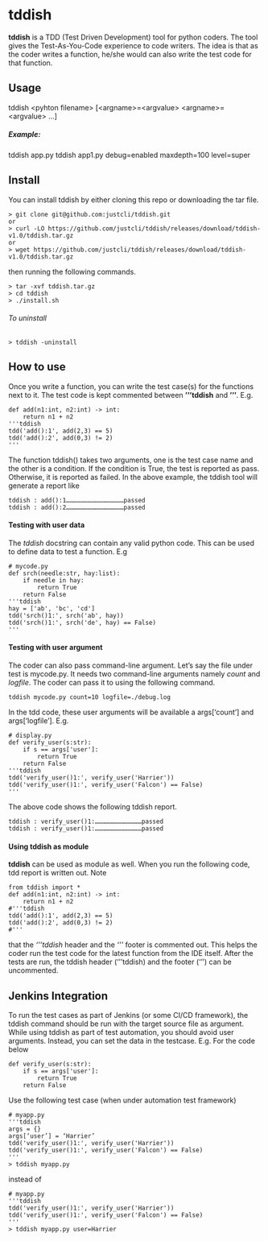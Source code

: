 # tddish
**tddish** is a TDD (Test Driven Development) tool for python coders. The tool gives the Test-As-You-Code experience to code writers. The idea is that as the coder writes a function, he/she would can also write the test code for that function.

## Usage
tddish \<pyhton filename\> [\<argname\>=\<argvalue\> \<argname\>=\<argvalue\> ...]

##### Example:
tddish app.py
tddish app1.py debug=enabled maxdepth=100 level=super

## Install
You can install tddish by either cloning this repo or downloading the tar file.
```
> git clone git@github.com:justcli/tddish.git
or
> curl -LO https://github.com/justcli/tddish/releases/download/tddish-v1.0/tddish.tar.gz
or
> wget https://github.com/justcli/tddish/releases/download/tddish-v1.0/tddish.tar.gz
```
then running the following commands.
```
> tar -xvf tddish.tar.gz
> cd tddish
> ./install.sh
```


###### To uninstall

```
> tddish -uninstall
```


## How to use
Once you write a function, you can write the test case(s) for the functions next to it. The test code is kept commented between **’’’tddish** and **’’’**. E.g.

```
def add(n1:int, n2:int) -> int:
    return n1 + n2
'''tddish
tdd('add():1', add(2,3) == 5)
tdd('add():2', add(0,3) != 2)
'''
```
The function tddish() takes two arguments, one is the test case name and the other is a condition. If the condition is True, the test is reported as pass. Otherwise, it is reported as failed. In the above example, the tddish tool will  generate a report like
```
tddish : add():1…………………………………………passed
tddish : add():2…………………………………………passed
```


#### Testing with user data

The *tddish* docstring can contain any valid python code. This can be used to define data to test a function. E.g

```
# mycode.py
def srch(needle:str, hay:list):
    if needle in hay:
        return True
    return False
'''tddish
hay = ['ab', 'bc', 'cd']
tdd('srch()1:', srch('ab', hay))
tdd('srch()1:', srch('de', hay) == False)
'''
```

#### Testing with user argument
The coder can also pass command-line argument. Let’s say the file under test is mycode.py. It needs two command-line arguments namely *count* and *logfile*. The coder can pass it to using the following command.

`tddish mycode.py count=10 logfile=./debug.log`

In the tdd code, these user arguments will be available a args[‘count’] and args[‘logfile’]. E.g.

```
# display.py
def verify_user(s:str):
    if s == args['user']:
        return True
    return False
'''tddish
tdd('verify_user()1:', verify_user('Harrier'))
tdd('verify_user()1:', verify_user('Falcon') == False)
'''
```

The above code shows the following tddish report.

```
tddish : verify_user()1:…………………………………passed
tddish : verify_user()1:…………………………………passed
```

#### Using tddish as module
**tddish** can be used as module as well. When you run the following code, tdd report is written out. Note  

```
from tddish import *
def add(n1:int, n2:int) -> int:
    return n1 + n2
#'''tddish
tdd('add():1', add(2,3) == 5)
tdd('add():2', add(0,3) != 2)
#'''
```
that the *‘’’tddish* header and the *‘’’* footer is commented out. This helps the coder run the test code for the latest function from the IDE itself. After the tests are run, the tddish header (‘’’tddish) and the footer (‘’’) can be uncommented.

## Jenkins Integration
To run the test cases as part of Jenkins (or some CI/CD framework), the tddish command should be run with the target source file as argument. While using tddish as part of test automation, you should avoid user arguments. Instead, you can set the data in the testcase. E.g. For the code below
```
def verify_user(s:str):
    if s == args['user']:
        return True
    return False
```
Use the following test case (when under automation test framework)
```
# myapp.py
'''tddish
args = {}
args[‘user’] = ‘Harrier’
tdd('verify_user()1:', verify_user('Harrier'))
tdd('verify_user()1:', verify_user('Falcon') == False)
'''
> tddish myapp.py
```
instead of
```
# myapp.py
'''tddish
tdd('verify_user()1:', verify_user('Harrier'))
tdd('verify_user()1:', verify_user('Falcon') == False)
'''
> tddish myapp.py user=Harrier
```


